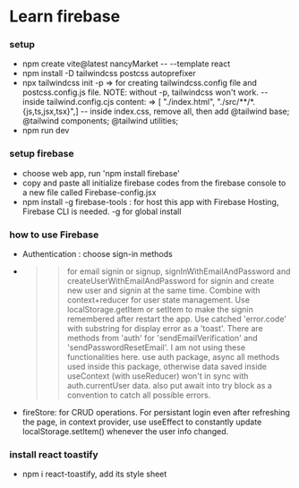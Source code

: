 # Learn firebase

### setup

- npm create vite@latest nancyMarket -- --template react
- npm install -D tailwindcss postcss autoprefixer
- npx tailwindcss init -p => for creating tailwindcss.config file and postcss.config.js file. NOTE: without -p, tailwindcss won't work.
  -- inside tailwind.config.cjs content: => [ "./index.html", "./src/**/*.{js,ts,jsx,tsx}",]
  -- inside index.css, remove all, then add
  @tailwind base;
  @tailwind components;
  @tailwind utilities;
- npm run dev

### setup firebase

- choose web app, run 'npm install firebase'
- copy and paste all initialize firebase codes from the firebase console to a new file called Firebase-config.jsx
- npm install -g firebase-tools : for host this app with Firebase Hosting, Firebase CLI is needed. -g for global install

### how to use Firebase

- Authentication : choose sign-in methods
- > > for email signin or signup, signInWithEmailAndPassword and
  > > createUserWithEmailAndPassword for signin and create new user and signin at the same time. Combine with context+reducer for user state management. Use localStorage.getItem or setItem to make the signin remembered after restart the app. Use catched 'error.code' with substring for display error as a 'toast'.
  > > There are methods from 'auth' for 'sendEmailVerification' and 'sendPasswordResetEmail'. I am not using these functionalities here.
  > > use auth package, async all methods used inside this package, otherwise data saved inside useContext (with useReducer) won't in sync with auth.currentUser data.
  > > also put await into try block as a convention to catch all possible errors.
- fireStore: for CRUD operations. For persistant login even after refreshing the page, in context provider, use useEffect to constantly update localStorage.setItem() whenever the user info changed.

### install react toastify

- npm i react-toastify, add its style sheet
